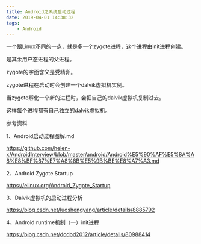 ```yaml
---
title: Android之系统启动过程
date: 2019-04-01 14:38:32
tags:
	- Android
---
```






一个跟Linux不同的一点，就是多一个zygote进程，这个进程由init进程创建。

是其余用户态进程的父进程。

zygote的字面含义是受精卵。

zygote进程在启动时会创建一个dalvik虚拟机实例。

当zygote孵化一个新的进程时，会把自己的dalvik虚拟机复制过去。

这样每个进程都有自己独立的dalvik虚拟机。



参考资料

1、Android启动过程图解.md

https://github.com/helen-x/AndroidInterview/blob/master/android/Android%E5%90%AF%E5%8A%A8%E8%BF%87%E7%A8%8B%E5%9B%BE%E8%A7%A3.md

2、Android Zygote Startup

https://elinux.org/Android_Zygote_Startup

3、Dalvik虚拟机的启动过程分析

https://blog.csdn.net/luoshengyang/article/details/8885792

4、Android runtime机制（一）init进程

https://blog.csdn.net/dodod2012/article/details/80988414